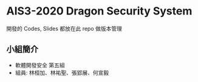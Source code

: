 # AIS3-2020 Dragon Security System 
開發的 Codes, Slides 都放在此 repo 做版本管理

## 小組簡介
- 軟體開發安全 第五組
- 組員: 林桓加、林祐聖、張郢展、何宣毅

